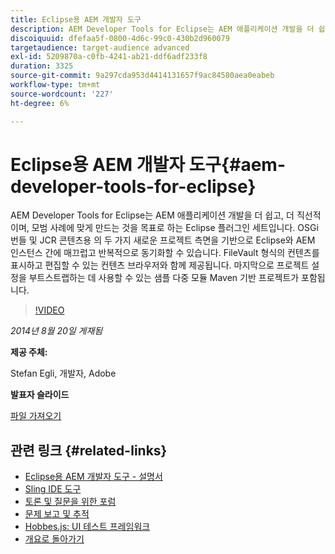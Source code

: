 ```yaml
---
title: Eclipse용 AEM 개발자 도구
description: AEM Developer Tools for Eclipse는 AEM 애플리케이션 개발을 더 쉽고, 더 직선적이며, 모범 사례에 맞게 만드는 것을 목표로 하는 Eclipse 플러그인 세트입니다. OSGi 번들 및 JCR 콘텐츠용 의 두 가지 새로운 프로젝트 측면을 기반으로 Eclipse와 AEM 인스턴스 간에 매끄럽고 반복적으로 동기화할 수 있습니다. FileVault 형식의 컨텐츠를 표시하고 편집할 수 있는 컨텐츠 브라우저와 함께 제공됩니다. 마지막으로 프로젝트 설정을 부트스트랩하는 데 사용할 수 있는 샘플 다중 모듈 Maven 기반 프로젝트가 포함됩니다.
discoiquuid: dfefaa5f-0800-4d6c-99c0-430b2d960079
targetaudience: target-audience advanced
exl-id: 5209870a-c0fb-4241-ab21-ddf6adf233f8
duration: 3325
source-git-commit: 9a297cda953d4414131657f9ac84580aea0eabeb
workflow-type: tm+mt
source-wordcount: '227'
ht-degree: 6%

---
```


# Eclipse용 AEM 개발자 도구{#aem-developer-tools-for-eclipse}

AEM Developer Tools for Eclipse는 AEM 애플리케이션 개발을 더 쉽고, 더 직선적이며, 모범 사례에 맞게 만드는 것을 목표로 하는 Eclipse 플러그인 세트입니다. OSGi 번들 및 JCR 콘텐츠용 의 두 가지 새로운 프로젝트 측면을 기반으로 Eclipse와 AEM 인스턴스 간에 매끄럽고 반복적으로 동기화할 수 있습니다. FileVault 형식의 컨텐츠를 표시하고 편집할 수 있는 컨텐츠 브라우저와 함께 제공됩니다. 마지막으로 프로젝트 설정을 부트스트랩하는 데 사용할 수 있는 샘플 다중 모듈 Maven 기반 프로젝트가 포함됩니다.

>[!VIDEO](https://video.tv.adobe.com/v/19465/?quality=9)

*2014년 8월 20일 게재됨*

**제공 주체:**

Stefan Egli, 개발자, Adobe

**발표자 슬라이드**

[파일 가져오기](assets/aem-dev-tools-cq-gems.pdf)

## 관련 링크 {#related-links}

* [Eclipse용 AEM 개발자 도구 - 설명서](https://experienceleague.adobe.com/docs/experience-manager-cloud-service/content/implementing/developer-tools/eclipse.html)
* [Sling IDE 도구](https://sling.apache.org/documentation/development/ide-tooling.html)
* [토론 및 질문을 위한 포럼](https://help-forums.adobe.com/content/adobeforums/en/experience-manager-forum/adobe-experience-manager.html)
* [문제 보고 및 추적](https://github.com/Adobe-Marketing-Cloud/aem-eclipse-developer-tools/issues)
* [Hobbes.js: UI 테스트 프레임워크](https://docs.adobe.com/docs/en/aem/6-0/develop/components/hobbes.html)
* [개요로 돌아가기](https://helpx.adobe.com/experience-manager/kt/eseminars/gems/aem-index.html)
